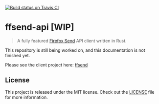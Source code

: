 [![Build status on Travis CI][travis-master-badge]][travis-link]

# ffsend-api [WIP]
> A fully featured [Firefox Send][send] API client written in Rust.

This repository is still being worked on,
and this documentation is not finished yet.

Please see the client project here: [ffsend][ffsend]

## License
This project is released under the MIT license.
Check out the [LICENSE](LICENSE) file for more information.

[ffsend]: https://github.com/timvisee/ffsend
[send]: https://send.firefox.com/
[travis-master-badge]: https://travis-ci.org/timvisee/ffsend-api;.svg?branch=master
[travis-link]: https://travis-ci.org/timvisee/ffsend-api
